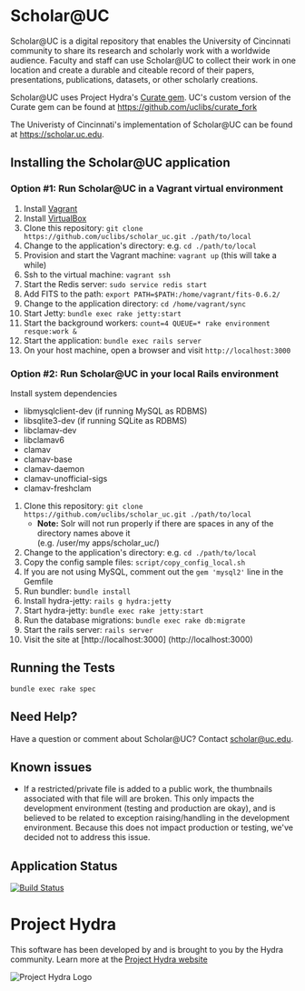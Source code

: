 # Scholar@UC

Scholar@UC is a digital repository that enables the University of Cincinnati community to share its research and scholarly work with a worldwide audience. Faculty and staff can use Scholar@UC to collect their work in one location and create a durable and citeable record of their papers, presentations, publications, datasets, or other scholarly creations.

Scholar@UC uses Project Hydra's [Curate gem](https://github.com/projecthydra-labs/curate).  UC's custom version of the Curate gem can be found at https://github.com/uclibs/curate_fork

The Univeristy of Cincinnati's implementation of Scholar@UC can be found at https://scholar.uc.edu.

## Installing the Scholar@UC application

### Option #1: Run Scholar@UC in a Vagrant virtual environment
1. Install [Vagrant](https://www.vagrantup.com/downloads.html)
1. Install [VirtualBox](https://www.virtualbox.org/wiki/Downloads)
1. Clone this repository: `git clone https://github.com/uclibs/scholar_uc.git ./path/to/local`
1. Change to the application's directory: e.g. `cd ./path/to/local`
1. Provision and start the Vagrant machine: `vagrant up` (this will take a while)
1. Ssh to the virtual machine: `vagrant ssh`
1. Start the Redis server: `sudo service redis start`
1. Add FITS to the path: `export PATH=$PATH:/home/vagrant/fits-0.6.2/`
1. Change to the application directory: `cd /home/vagrant/sync`
1. Start Jetty: `bundle exec rake jetty:start`
1. Start the background workers: `count=4 QUEUE=* rake environment resque:work &`
1. Start the application: `bundle exec rails server`
1. On your host machine, open a browser and visit `http://localhost:3000`

### Option #2: Run Scholar@UC in your local Rails environment

Install system dependencies
* libmysqlclient-dev (if running MySQL as RDBMS)
* libsqlite3-dev (if running SQLite as RDBMS)
* libclamav-dev 
* libclamav6 
* clamav 
* clamav-base 
* clamav-daemon
* clamav-unofficial-sigs
* clamav-freshclam

1. Clone this repository: `git clone https://github.com/uclibs/scholar_uc.git ./path/to/local`
    * **Note:** Solr will not run properly if there are spaces in any of the directory names above it <br />(e.g. /user/my apps/scholar_uc/) 
1. Change to the application's directory: e.g. `cd ./path/to/local`
1. Copy the config sample files: `script/copy_config_local.sh`
1. If you are not using MySQL, comment out the `gem 'mysql2'` line in the Gemfile
1. Run bundler: `bundle install`
1. Install hydra-jetty: `rails g hydra:jetty`
1. Start hydra-jetty: `bundle exec rake jetty:start`
1. Run the database migrations: `bundle exec rake db:migrate`
1. Start the rails server: `rails server`
1. Visit the site at [http://localhost:3000] (http://localhost:3000)
 
## Running the Tests
`bundle exec rake spec`

## Need Help?

Have a question or comment about Scholar@UC?  Contact scholar@uc.edu.

## Known issues

* If a restricted/private file is added to a public work, the thumbnails associated with that file will are broken. This only impacts the development environment (testing and production are okay), and is believed to be related to exception raising/handling in the development environment. Because this does not impact production or testing, we've decided not to address this issue.

## Application Status

[![Build Status](https://travis-ci.org/uclibs/scholar_uc.svg?branch=sandbox)](https://travis-ci.org/uclibs/scholar_uc)

# Project Hydra
This software has been developed by and is brought to you by the Hydra community.  Learn more at the
[Project Hydra website](http://projecthydra.org)

![Project Hydra Logo](https://github.com/uvalib/libra-oa/blob/a6564a9e5c13b7873dc883367f5e307bf715d6cf/public/images/powered_by_hydra.png?raw=true)
